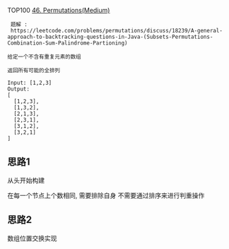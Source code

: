 TOP100
[46. Permutations(Medium)](https://leetcode.com/problems/permutations/description/)

```
 题解 :
 https://leetcode.com/problems/permutations/discuss/18239/A-general-approach-to-backtracking-questions-in-Java-(Subsets-Permutations-Combination-Sum-Palindrome-Partioning)

给定一个不含有重复元素的数组

返回所有可能的全排列

Input: [1,2,3]
Output:
[
  [1,2,3],
  [1,3,2],
  [2,1,3],
  [2,3,1],
  [3,1,2],
  [3,2,1]
]
```

## 思路1

从头开始构建

在每一个节点上个数相同, 需要排除自身 不需要通过排序来进行判重操作

## 思路2

数组位置交换实现
